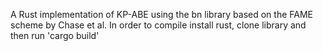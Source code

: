A Rust implementation of KP-ABE using the bn library based on the FAME scheme 
by Chase et al. In order to compile install rust, clone library and then 
run 'cargo build'